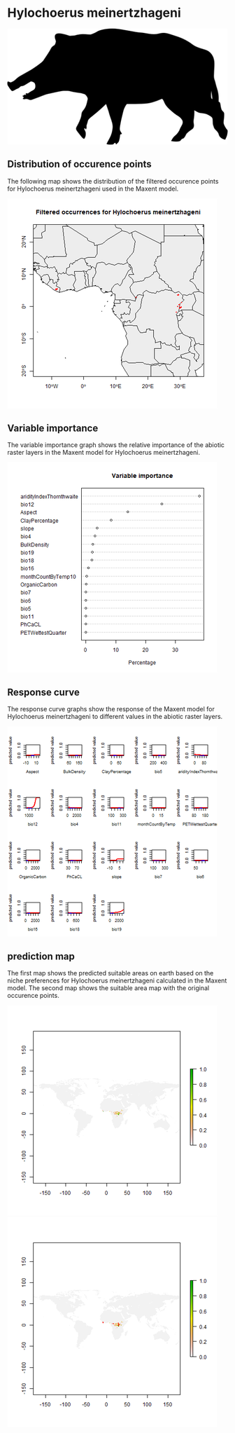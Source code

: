 # Hylochoerus meinertzhageni 

![](image_taxa.png) 

## Distribution of occurence points 
The following map shows the distribution of the filtered occurence points for Hylochoerus meinertzhageni used in the Maxent model. 

![](occurrences.png)
    
## Variable importance 
The variable importance graph shows the relative importance of the abiotic raster layers in the  Maxent model for Hylochoerus meinertzhageni. 

![](valid_maxent_variable_importance.png)
    
## Response curve 
The response curve graphs show the response of the Maxent model for Hylochoerus meinertzhageni to different values in the abiotic raster layers. 

![](valid_maxent_response_curve.png)
    
## prediction map 
The first map shows the predicted suitable areas on earth based on the niche preferences for Hylochoerus meinertzhageni calculated in the Maxent model. The second map shows the suitable area map with the original occurence points.

![](prediction_map.png)
![](prediction_occurence_map.png)
    
